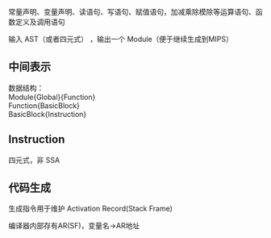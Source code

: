 常量声明、变量声明、读语句、写语句、赋值语句，加减乘除模除等运算语句、函数定义及调用语句

输入 AST（或者四元式） ，输出一个 Module（便于继续生成到MIPS）
## 中间表示
数据结构：  
Module{Global}{Function}  
Function{BasicBlock}  
BasicBlock{Instruction}  

## Instruction
四元式，非 SSA

## 代码生成
生成指令用于维护 Activation Record(Stack Frame)

编译器内部存有AR(SF)，变量名->AR地址 
